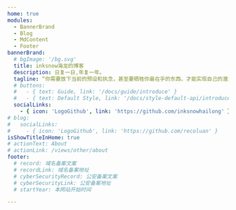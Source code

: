 ```yaml
---
home: true
modules:
  - BannerBrand
  - Blog
  - MdContent
  - Footer
bannerBrand:
  # bgImage: '/bg.svg'
  title: inksnow海龙的博客
  description: 日复一日,年复一年。
  tagline: “你需要放下当前的预设和执念，甚至要牺牲你最在乎的东西，才能实现自己的潜力，而不是始终停滞不前”——乔丹·彼得森
  # buttons:
  #   - { text: Guide, link: '/docs/guide/introduce' }
  #   - { text: Default Style, link: '/docs/style-default-api/introduce', type: 'plain' }
  socialLinks:
    - { icon: 'LogoGithub', link: 'https://github.com/inksnowhailong' }
# blog:
#   socialLinks:
#     - { icon: 'LogoGithub', link: 'https://github.com/recoluan' }
isShowTitleInHome: true
# actionText: About
# actionLink: /views/other/about
footer:
  # record: 域名备案文案
  # recordLink: 域名备案地址
  # cyberSecurityRecord: 公安备案文案
  # cyberSecurityLink: 公安备案地址
  # startYear: 本网站开始时间

---
```


<home  />

